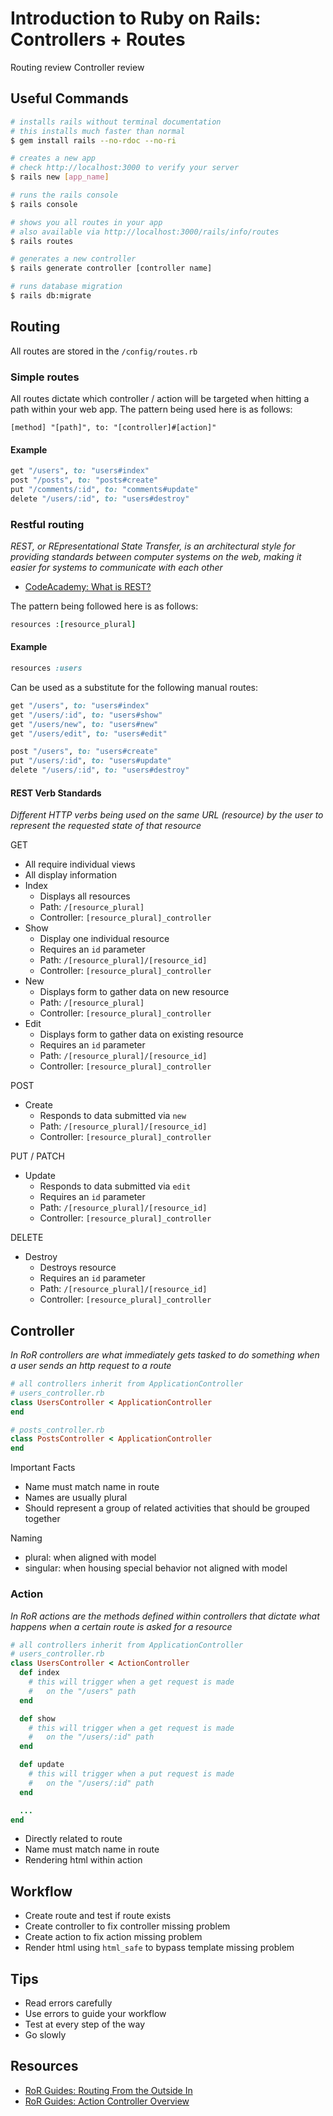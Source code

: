 
# Introduction to Ruby on Rails: Controllers + Routes

Routing review
Controller review


## Useful Commands

```bash
# installs rails without terminal documentation
# this installs much faster than normal
$ gem install rails --no-rdoc --no-ri

# creates a new app
# check http://localhost:3000 to verify your server
$ rails new [app_name]

# runs the rails console
$ rails console

# shows you all routes in your app
# also available via http://localhost:3000/rails/info/routes
$ rails routes

# generates a new controller
$ rails generate controller [controller name]

# runs database migration
$ rails db:migrate
```

## Routing

All routes are stored in the `/config/routes.rb`

### Simple routes

All routes dictate which controller / action will be targeted when hitting a path within your web app. The pattern being used here is as follows:

```
[method] "[path]", to: "[controller]#[action]"
```

#### Example

```ruby
get "/users", to: "users#index"
post "/posts", to: "posts#create"
put "/comments/:id", to: "comments#update"
delete "/users/:id", to: "users#destroy"
```

### Restful routing

_REST, or REpresentational State Transfer, is an architectural style for providing standards between computer systems on the web, making it easier for systems to communicate with each other_

- [CodeAcademy: What is REST?](https://www.codecademy.com/articles/what-is-rest)

The pattern being followed here is as follows:

```ruby
resources :[resource_plural]
```

#### Example

```ruby
resources :users
```

Can be used as a substitute for the following manual routes:

```ruby
get "/users", to: "users#index"
get "/users/:id", to: "users#show"
get "/users/new", to: "users#new"
get "/users/edit", to: "users#edit"

post "/users", to: "users#create"
put "/users/:id", to: "users#update"
delete "/users/:id", to: "users#destroy"
```

#### REST Verb Standards

_Different HTTP verbs  being used on the same URL (resource) by the user to represent the requested state of that resource_

GET
- All require individual views
- All display information
- Index
  - Displays all resources
  - Path: `/[resource_plural]`
  - Controller: `[resource_plural]_controller`
- Show
  - Display one individual resource
  - Requires an `id` parameter
  - Path: `/[resource_plural]/[resource_id]`
  - Controller: `[resource_plural]_controller`
- New
  - Displays form to gather data on new resource
  - Path: `/[resource_plural]`
  - Controller: `[resource_plural]_controller`
- Edit
  - Displays form to gather data on existing resource
  - Requires an `id` parameter
  - Path: `/[resource_plural]/[resource_id]`
  - Controller: `[resource_plural]_controller`

POST
- Create
  - Responds to data submitted via `new`
  - Path: `/[resource_plural]/[resource_id]`
  - Controller: `[resource_plural]_controller`

PUT / PATCH
- Update
  - Responds to data submitted via `edit`
  - Requires an `id` parameter
  - Path: `/[resource_plural]/[resource_id]`
  - Controller: `[resource_plural]_controller`

DELETE
- Destroy
  - Destroys resource
  - Requires an `id` parameter
  - Path: `/[resource_plural]/[resource_id]`
  - Controller: `[resource_plural]_controller`

## Controller

_In RoR controllers are what immediately gets tasked to do something when a user sends an http request to a route_

```ruby
# all controllers inherit from ApplicationController
# users_controller.rb
class UsersController < ApplicationController
end

# posts_controller.rb
class PostsController < ApplicationController
end
```

Important Facts
- Name must match name in route
- Names are usually plural
- Should represent a group of related activities that should be grouped together

Naming
- plural: when aligned with model
- singular: when housing special behavior not aligned with model

### Action

_In RoR actions are the methods defined within controllers that dictate what happens when a certain route is asked for a resource_

```ruby
# all controllers inherit from ApplicationController
# users_controller.rb
class UsersController < ActionController
  def index
    # this will trigger when a get request is made
    #   on the "/users" path
  end

  def show
    # this will trigger when a get request is made
    #   on the "/users/:id" path
  end

  def update
    # this will trigger when a put request is made
    #   on the "/users/:id" path
  end

  ...
end
```

- Directly related to route
- Name must match name in route
- Rendering html within action

## Workflow
- Create route and test if route exists
- Create controller to fix controller missing problem
- Create action to fix action missing problem
- Render html using `html_safe` to bypass template missing problem

## Tips
- Read errors carefully
- Use errors to guide your workflow
- Test at every step of the way
- Go slowly

## Resources

- [RoR Guides: Routing From the Outside In](http://guides.rubyonrails.org/routing.html)
- [RoR Guides: Action Controller Overview](http://guides.rubyonrails.org/action_controller_overview.html)
